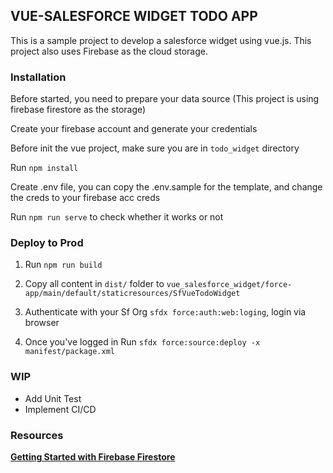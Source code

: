 ## VUE-SALESFORCE WIDGET TODO APP
This is a sample project to develop a salesforce widget using vue.js. This project also uses Firebase as the cloud storage.

### Installation
Before started, you need to prepare your data source (This project is using firebase firestore as the storage)

Create your firebase account and generate your credentials

Before init the vue project, make sure you are in `todo_widget` directory

Run `npm install`

Create .env file, you can copy the .env.sample for the template, and change the creds to your firebase acc creds

Run `npm run serve` to check whether it works or not

### Deploy to Prod
1. Run `npm run build`

2. Copy all content in `dist/` folder to `vue_salesforce_widget/force-app/main/default/staticresources/SfVueTodoWidget`

3. Authenticate with your Sf Org `sfdx force:auth:web:loging`, login via browser

4. Once you've logged in Run `sfdx force:source:deploy -x manifest/package.xml`

### WIP
- Add Unit Test
- Implement CI/CD

### Resources
**[Getting Started with Firebase Firestore](https://firebase.google.com/docs/firestore/quickstart)**
